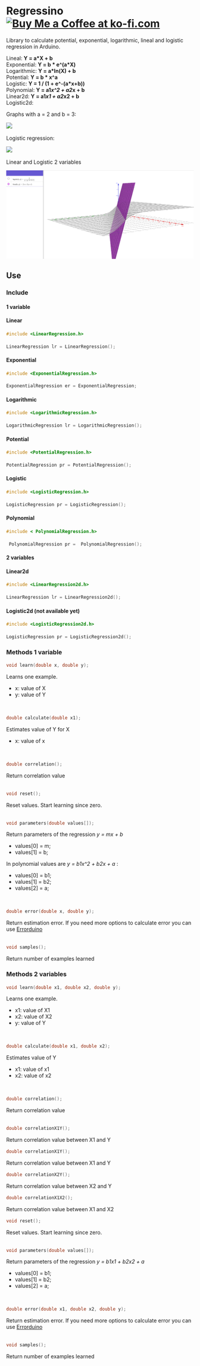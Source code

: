 # Regressino &nbsp;&nbsp;&nbsp;&nbsp;<a href='https://ko-fi.com/I2I012UF3' target='_blank'><img height='36' style='border:0px;height:36px;' src='https://az743702.vo.msecnd.net/cdn/kofi1.png?v=2' border='0' alt='Buy Me a Coffee at ko-fi.com' /></a>

Library to calculate potential, exponential, logarithmic, lineal and logistic regression in Arduino.

Lineal: **Y = a*X + b**  
Exponential: **Y = b * e^(a*X)**   
Logarithmic: **Y = a*ln(X) + b**  
Potential: **Y = b * x^a**  
Logistic: **Y = 1 / (1 + e^-(a*x+b))**  
Polynomial: **Y = a1*x^2 + a2*x + b**  
Linear2d: **Y = a1*x1 + a2*x2 + b**  
Logistic2d:

Graphs with a = 2 and b = 3:

![](https://raw.githubusercontent.com/cubiwan/Regressino/master/Regressino.png)

Logistic regression:

![](https://raw.githubusercontent.com/cubiwan/Regressino/master/Logistic.png)

Linear and Logistic 2 variables

![](https://raw.githubusercontent.com/cubiwan/Regressino/master/Linear2.png)

## Use

### Include 

#### 1 variable

#### Linear 

```c
#include <LinearRegression.h>

LinearRegression lr = LinearRegression();
```

#### Exponential 

```c
#include <ExponentialRegression.h>

ExponentialRegression er = ExponentialRegression;
```

#### Logarithmic 

```c
#include <LogarithmicRegression.h>

LogarithmicRegression lr = LogarithmicRegression();
```

#### Potential

```c
#include <PotentialRegression.h>

PotentialRegression pr = PotentialRegression();
```

#### Logistic

```c
#include <LogisticRegression.h>

LogisticRegression pr = LogisticRegression();
```

#### Polynomial

```c
#include < PolynomialRegression.h>

 PolynomialRegression pr =  PolynomialRegression();
```

#### 2 variables

#### Linear2d

```c
#include <LinearRegression2d.h>

LinearRegression lr = LinearRegression2d();
```

#### Logistic2d (not available yet)

```c
#include <LogisticRegression2d.h>

LogisticRegression pr = LogisticRegression2d();
```

### Methods 1 variable

```c
void learn(double x, double y);  
```

Learns one example.
* x: value of X
* y: value of Y  
<br>
  
```c
double calculate(double x1);  
```

Estimates value of Y for X
* x: value of x  
<br>
  
```c
double correlation();  
```

Return correlation value  
<br>
   
```c
void reset();  
```

Reset values. Start learning since zero.  
<br>
  
```c
void parameters(double values[]);
```

Return parameters of the regression *y = mx + b*
* values[0] = m;
* values[1] = b;  

In polynomial values are *y = b1x^2 + b2x + a* :
* values[0] = b1;
* values[1] = b2;  
* values[2] = a;  
<br>  

```c
double error(double x, double y);  
```
  
Return estimation error. If you need more options to calculate error you can use [Errorduino](https://github.com/cubiwan/errorduino)  
<br>
  
```c
void samples();
```
Return number of examples learned


### Methods 2 variables

```c
void learn(double x1, double x2, double y);  
```

Learns one example.
* x1: value of X1
* x2: value of X2
* y: value of Y  
<br>
  
```c
double calculate(double x1, double x2);  
```

Estimates value of Y 
* x1: value of x1 
* x2: value of x2  
<br>
  
```c
double correlation();  
```

Return correlation value  
<br>

```c
double correlationX1Y();  
```

Return correlation value between X1 and Y
<br>

```c
double correlationX1Y();  
```

Return correlation value between X1 and Y
<br>
   
```c
double correlationX2Y();  
```

Return correlation value between X2 and Y
<br>
   
```c
double correlationX1X2();  
```

Return correlation value between X1 and X2
<br>
      

```c
void reset();  
```

Reset values. Start learning since zero.  
<br>
  
```c
void parameters(double values[]);
```

Return parameters of the regression *y = b1x1 + b2x2 + a*
* values[0] = b1;
* values[1] = b2;
* values[2] = a;  
<br>  

```c
double error(double x1, double x2, double y);  
```
  
Return estimation error. If you need more options to calculate error you can use [Errorduino](https://github.com/cubiwan/errorduino)  
<br>
  
```c
void samples();
```
Return number of examples learned
